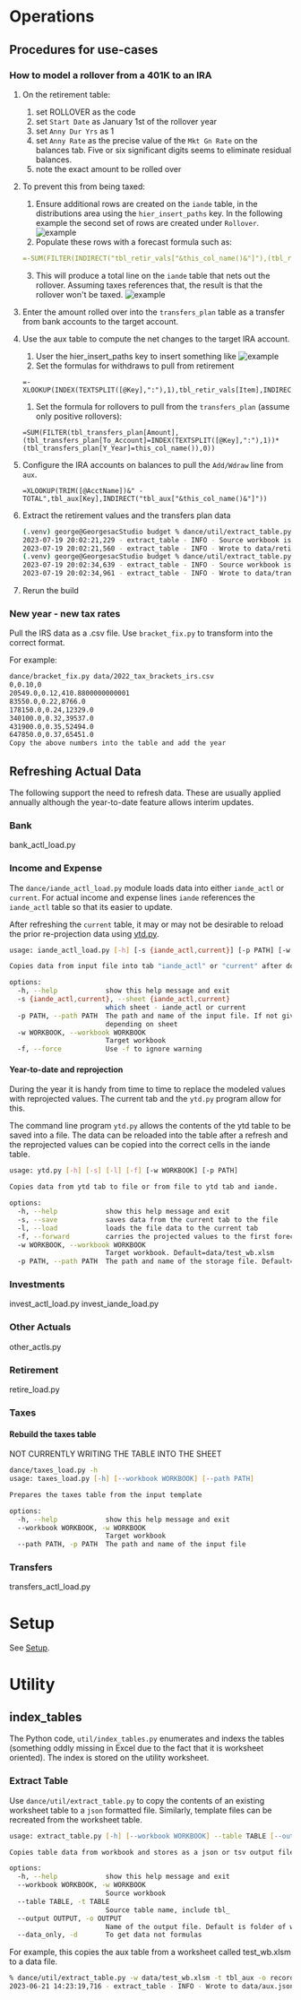 # Operations

## Procedures for use-cases

### How to model a rollover from a 401K to an IRA

1. On the retirement table:
    1. set ROLLOVER as the code
    1. set `Start Date` as January 1st of the rollover year
    1. set `Anny Dur Yrs` as 1
    1. set `Anny Rate` as the precise value of the `Mkt Gn Rate` on the balances tab. Five or six significant digits seems to eliminate residual balances.
    1. note the exact amount to be rolled over
1. To prevent this from being taxed:
    1. Ensure additional rows are created on the `iande` table, in the distributions area using the `hier_insert_paths` key. In the following example the second set of rows are created under `Rollover`.
![example](../images/tgt/rollover_1.png)
    1. Populate these rows with a forecast formula such as:
      ```yaml
      =-SUM(FILTER(INDIRECT("tbl_retir_vals["&this_col_name()&"]"),(tbl_retir_vals[Item]=TRIM([@Account]))*(tbl_retir_vals[Election]="ROLLOVER"),0))
      ```
    3. This will produce a total line on the `iande` table that nets out the rollover.  Assuming taxes references that, the result is that the rollover won't be taxed.
![example](../images/tgt/rollover_2.png)
1. Enter the amount rolled over into the `transfers_plan` table as a transfer from bank accounts to the target account.
1. Use the aux table to compute the net changes to the target IRA account.   
    1. User the hier_insert_paths key to insert something like
    ![example](../images/tgt/rollover_3.png)
    1. Set the formulas for withdraws to pull from retirement
    ```
    =-XLOOKUP(INDEX(TEXTSPLIT([@Key],":"),1),tbl_retir_vals[Item],INDIRECT("tbl_retir_vals["&this_col_name()&"]"))
    ```
    1. Set the formula for rollovers to pull from the `transfers_plan` (assume only positive rollovers):
    ```
    =SUM(FILTER(tbl_transfers_plan[Amount],(tbl_transfers_plan[To_Account]=INDEX(TEXTSPLIT([@Key],":"),1))*(tbl_transfers_plan[Y_Year]=this_col_name()),0))
    ```

1. Configure the IRA accounts on balances to pull the `Add/Wdraw` line from `aux`.

    ```
    =XLOOKUP(TRIM([@AcctName])&" - TOTAL",tbl_aux[Key],INDIRECT("tbl_aux["&this_col_name()&"]"))
    ```

1. Extract the retirement values and the transfers plan data 

    ```bash
    (.venv) george@GeorgesacStudio budget % dance/util/extract_table.py -t tbl_retir_vals -w data/test_wb.xlsm
    2023-07-19 20:02:21,229 - extract_table - INFO - Source workbook is data/test_wb.xlsm
    2023-07-19 20:02:21,560 - extract_table - INFO - Wrote to data/retire_template.tsv
    (.venv) george@GeorgesacStudio budget % dance/util/extract_table.py -t tbl_transfers_plan -w data/test_wb.xlsm
    2023-07-19 20:02:34,639 - extract_table - INFO - Source workbook is data/test_wb.xlsm
    2023-07-19 20:02:34,961 - extract_table - INFO - Wrote to data/transfers_plan.json
    ```

1. Rerun the build


### New year - new tax rates

Pull the IRS data as a .csv file. Use `bracket_fix.py` to transform into the correct format.

For example:

```zsh
dance/bracket_fix.py data/2022_tax_brackets_irs.csv 
0,0.10,0
20549.0,0.12,410.8800000000001
83550.0,0.22,8766.0
178150.0,0.24,12329.0
340100.0,0.32,39537.0
431900.0,0.35,52494.0
647850.0,0.37,65451.0
Copy the above numbers into the table and add the year
```


## Refreshing Actual Data

The following support the need to refresh data. These are usually applied annually although the year-to-date feature allows interim updates.

### Bank 
bank_actl_load.py

### Income and Expense

The `dance/iande_actl_load.py` module loads data into either `iande_actl` or `current`.  For actual income and expense lines `iande` references the `iande_actl` table so that its easier to update.  

After refreshing the `current` table, it may or may not be desirable to reload the prior re-projection data using [ytd.py](#year-to-date).

```bash
usage: iande_actl_load.py [-h] [-s {iande_actl,current}] [-p PATH] [-w WORKBOOK] [-f]

Copies data from input file into tab "iande_actl" or "current" after doing some checks.

options:
  -h, --help            show this help message and exit
  -s {iande_actl,current}, --sheet {iande_actl,current}
                        which sheet - iande_actl or current
  -p PATH, --path PATH  The path and name of the input file. If not given will use "data/iande.tsv" or "data/iande_ytd.tsv"
                        depending on sheet
  -w WORKBOOK, --workbook WORKBOOK
                        Target workbook
  -f, --force           Use -f to ignore warning
```

#### Year-to-date and reprojection

During the year it is handy from time to time to replace the modeled values with reprojected values. The current tab and the `ytd.py` program allow for this.

The command line program `ytd.py` allows the contents of the ytd table to be saved into a file.  The data can be reloaded into the table after a refresh and the reprojected values can be copied into the correct cells in the iande table.

``` bash
usage: ytd.py [-h] [-s] [-l] [-f] [-w WORKBOOK] [-p PATH]

Copies data from ytd tab to file or from file to ytd tab and iande.

options:
  -h, --help            show this help message and exit
  -s, --save            saves data from the current tab to the file
  -l, --load            loads the file data to the current tab
  -f, --forward         carries the projected values to the first forecast year in the iande table
  -w WORKBOOK, --workbook WORKBOOK
                        Target workbook. Default=data/test_wb.xlsm
  -p PATH, --path PATH  The path and name of the storage file. Default=./data/ytd_data.json
```


### Investments

invest_actl_load.py
invest_iande_load.py

### Other Actuals

other_actls.py

### Retirement

retire_load.py

### Taxes


#### Rebuild the taxes table

NOT CURRENTLY WRITING THE TABLE INTO THE SHEET

```zsh
dance/taxes_load.py -h      
usage: taxes_load.py [-h] [--workbook WORKBOOK] [--path PATH]

Prepares the taxes table from the input template

options:
  -h, --help            show this help message and exit
  --workbook WORKBOOK, -w WORKBOOK
                        Target workbook
  --path PATH, -p PATH  The path and name of the input file
```


### Transfers

transfers_actl_load.py

# Setup

See [Setup](./setup.md).

# Utility

## index_tables

The Python code, `util/index_tables.py` enumerates and indexs the tables (something oddly missing in Excel due to the fact that it is worksheet oriented). The index is stored on the utility worksheet.

### Extract Table

Use `dance/util/extract_table.py` to copy the contents of an existing worksheet table to a `json` formatted file. Similarly, template files can be recreated from the worksheet table.

```zsh
usage: extract_table.py [-h] [--workbook WORKBOOK] --table TABLE [--output OUTPUT] [--data_only]

Copies table data from workbook and stores as a json or tsv output file.

options:
  -h, --help            show this help message and exit
  --workbook WORKBOOK, -w WORKBOOK
                        Source workbook
  --table TABLE, -t TABLE
                        Source table name, include tbl_
  --output OUTPUT, -o OUTPUT
                        Name of the output file. Default is folder of workbook and configured data path
  --data_only, -d       To get data not formulas
```


For example, this copies the aux table from a worksheet called test_wb.xlsm to a data file.

```zsh
% dance/util/extract_table.py -w data/test_wb.xlsm -t tbl_aux -o records
2023-06-21 14:23:19,716 - extract_table - INFO - Wrote to data/aux.json
```